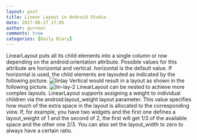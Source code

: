 ```yaml
---
layout: post
title: Linear Layout in Android Studio
date: 2017-08-27 17:05
author: gurnoor
comments: true
categories: [Daily Diary]
---
```

LinearLayout puts all its child elements into a single column or row depending on the android:orientation attribute. Possible values for this attribute are horizontal and vertical. horizontal is the default value.
If horizontal is used, the child elements are layouted as indicated by the following picture.
<img class="alignnone size-full wp-image-528" src="https://androidailyblog.files.wordpress.com/2016/12/linlay.png?w=616" sizes="(max-width: 360px) 100vw, 360px" srcset="https://androidailyblog.files.wordpress.com/2016/12/linlay.png 360w, https://androidailyblog.files.wordpress.com/2016/12/linlay.png?w=150 150w, https://androidailyblog.files.wordpress.com/2016/12/linlay.png?w=300 300w" alt="linlay" data-attachment-id="528" data-permalink="https://androidailyblog.wordpress.com/2016/08/18/linearlayout/linlay/" data-orig-file="https://androidailyblog.files.wordpress.com/2016/12/linlay.png?w=616" data-orig-size="360,214" data-comments-opened="1" data-image-meta="{&quot;aperture&quot;:&quot;0&quot;,&quot;credit&quot;:&quot;&quot;,&quot;camera&quot;:&quot;&quot;,&quot;caption&quot;:&quot;&quot;,&quot;created_timestamp&quot;:&quot;0&quot;,&quot;copyright&quot;:&quot;&quot;,&quot;focal_length&quot;:&quot;0&quot;,&quot;iso&quot;:&quot;0&quot;,&quot;shutter_speed&quot;:&quot;0&quot;,&quot;title&quot;:&quot;&quot;,&quot;orientation&quot;:&quot;0&quot;}" data-image-title="linlay" data-image-description="" data-medium-file="https://androidailyblog.files.wordpress.com/2016/12/linlay.png?w=616?w=300" data-large-file="https://androidailyblog.files.wordpress.com/2016/12/linlay.png?w=616?w=360" />
Vertical would result in a layout as shown in the following picture.
<img class="alignnone size-full wp-image-527" src="https://androidailyblog.files.wordpress.com/2016/12/lin-lay-2.png?w=616" sizes="(max-width: 204px) 100vw, 204px" srcset="https://androidailyblog.files.wordpress.com/2016/12/lin-lay-2.png 204w, https://androidailyblog.files.wordpress.com/2016/12/lin-lay-2.png?w=95 95w" alt="lin-lay-2" data-attachment-id="527" data-permalink="https://androidailyblog.wordpress.com/2016/08/18/linearlayout/lin-lay-2/" data-orig-file="https://androidailyblog.files.wordpress.com/2016/12/lin-lay-2.png?w=616" data-orig-size="204,321" data-comments-opened="1" data-image-meta="{&quot;aperture&quot;:&quot;0&quot;,&quot;credit&quot;:&quot;&quot;,&quot;camera&quot;:&quot;&quot;,&quot;caption&quot;:&quot;&quot;,&quot;created_timestamp&quot;:&quot;0&quot;,&quot;copyright&quot;:&quot;&quot;,&quot;focal_length&quot;:&quot;0&quot;,&quot;iso&quot;:&quot;0&quot;,&quot;shutter_speed&quot;:&quot;0&quot;,&quot;title&quot;:&quot;&quot;,&quot;orientation&quot;:&quot;0&quot;}" data-image-title="lin-lay-2" data-image-description="" data-medium-file="https://androidailyblog.files.wordpress.com/2016/12/lin-lay-2.png?w=616?w=191" data-large-file="https://androidailyblog.files.wordpress.com/2016/12/lin-lay-2.png?w=616?w=204" />
LinearLayout can be nested to achieve more complex layouts.
LinearLayout supports assigning a weight to individual children via the android:layout_weight layout parameter. This value specifies how much of the extra space in the layout is allocated to the corresponding view. If, for example, you have two widgets and the first one defines a layout_weight of 1 and the second of 2, the first will get 1/3 of the available space and the other one 2/3. You can also set the layout_width to zero to always have a certain ratio.
